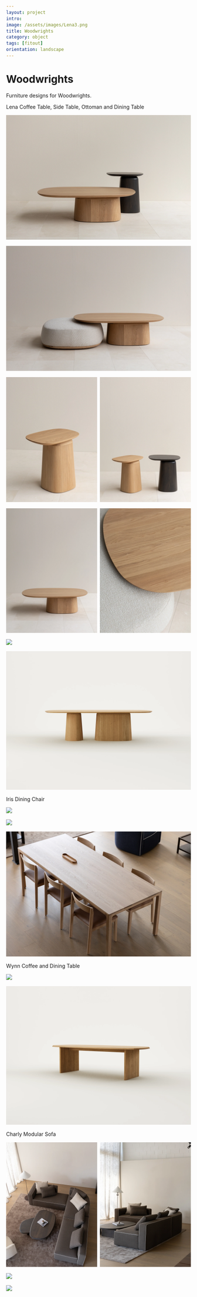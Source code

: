```yaml
---
layout: project
intro:  
image: /assets/images/Lena3.png
title: Woodwrights
category: object
tags: [fitout]
orientation: landscape
---
```


# Woodwrights

Furniture designs for Woodwrights. 

Lena Coffee Table, Side Table, Ottoman and Dining Table

![](/assets/images/Lena4.png)

![](/assets/images/Lena2.png)

![](/assets/images/Lena5.png)

![](/assets/images/Lena6.png)

![](/assets/images/Lena1.png)

![](/assets/images/LenaD1.png)

Iris Dining Chair

![](/assets/images/Iris2.png)

![](/assets/images/Iris1.png)

![](/assets/images/Iris3.png)

Wynn Coffee and Dining Table

![](/assets/images/Wynn2.png)

![](/assets/images/Wynn1.png)

Charly Modular Sofa

![](/assets/images/Charly1.png)

![](/assets/images/Charly2.png)

![](/assets/images/Charly3.png)
